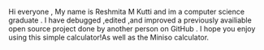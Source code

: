 Hi everyone ,
My name is Reshmita M Kutti and im a computer science graduate .
I have debugged ,edited ,and improved a previously availiable open source project done by another person on GitHub .
I hope you enjoy using this simple calculator!As well as the Miniso calculator.
